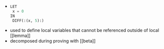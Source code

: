 -
  ```commonlisp
  LET
   x = 0
  IN
   DIFF(:(x, 5):)	
  ```
- used to define local variables that cannot be referenced outside of local [[lemma]]
- decomposed during proving with [[beta]]
